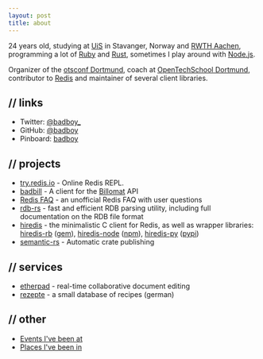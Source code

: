 ```yaml
---
layout: post
title: about
---
```


24 years old,
studying at [UiS](http://www.uis.no/) in Stavanger, Norway and [RWTH Aachen](http://www.rwth-aachen.de/),
programming a lot of [Ruby](http://www.ruby-lang.org/en/) and [Rust](http://www.rust-lang.org/),
sometimes I play around with [Node.js](http://nodejs.org/).

Organizer of the [otsconf Dortmund](https://otsconf.com/), coach at [OpenTechSchool Dortmund](http://www.opentechschool.org/dortmund/), contributor to [Redis](http://redis.io) and maintainer of several client libraries.

## // links

* Twitter: [@badboy\_](https://twitter.com/badboy_)
* GitHub: [@badboy](https://github.com/badboy)
* Pinboard: [badboy](http://pinboard.in/u:badboy)

## // projects

* [try.redis.io](http://try.redis.io) - Online Redis REPL.
* [badbill](https://github.com/badboy/badbill) - A client for the [Billomat](http://www.billomat.com/en/api/) API
* [Redis FAQ](/redis-faq/) - an unofficial Redis FAQ with user questions
* [rdb-rs](http://rdb.fnordig.de/) - fast and efficient RDB parsing utility, including full documentation on the RDB file format
* [hiredis](https://github.com/redis/hiredis) - the minimalistic C client for Redis, as well as wrapper libraries: [hiredis-rb](https://github.com/redis/hiredis-rb/) ([gem](https://rubygems.org/gems/hiredis)), [hiredis-node](https://github.com/redis/hiredis-node) ([npm](https://www.npmjs.com/package/hiredis)), [hiredis-py](https://github.com/redis/hiredis-py) ([pypi](https://pypi.python.org/pypi/hiredis/))
* [semantic-rs](https://github.com/semantic-rs/semantic-rs) - Automatic crate publishing

## // services

* [etherpad](https://pad.fnordig.de/) - real-time collaborative document editing
* [rezepte](http://rezepte.fnordig.de/) - a small database of recipes (german)

## // other

* [Events I've been at](http://badboy.hasbeen.at/)
* [Places I've been in](http://badboy.hasbeen.in/)
